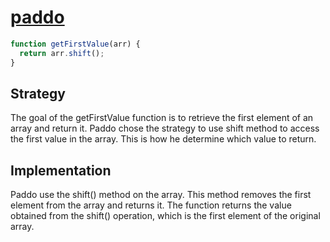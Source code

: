 # [paddo](https://edabit.com/user/quarter-of-the-yearNJCmkbH5e7qbtZYhd)

```js
function getFirstValue(arr) {
  return arr.shift();
}
```

## Strategy

The goal of the getFirstValue function is to retrieve the first element of an
array and return it. Paddo chose the strategy to use shift method to access the
first value in the array. This is how he determine which value to return.

## Implementation

Paddo use the shift() method on the array. This method removes the first element
from the array and returns it. The function returns the value obtained from the
shift() operation, which is the first element of the original array.
